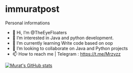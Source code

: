 # immuratpost
Personal informations
- 👋 Hi, I’m @TheEyeFloaters
- 👀 I’m interested in Java and python development.
- 🌱 I’m currently learning Write code based on oop
- 💞️ I’m looking to collaborate on Java and Python projects
- 📫 How to reach me | Telegram : https://t.me/Mrzyzz

[![Murat's GitHub stats](https://github-readme-stats.vercel.app/api?username=TheEyeFloaters)](https://github.com/immuratpost./github-readme-stats)
